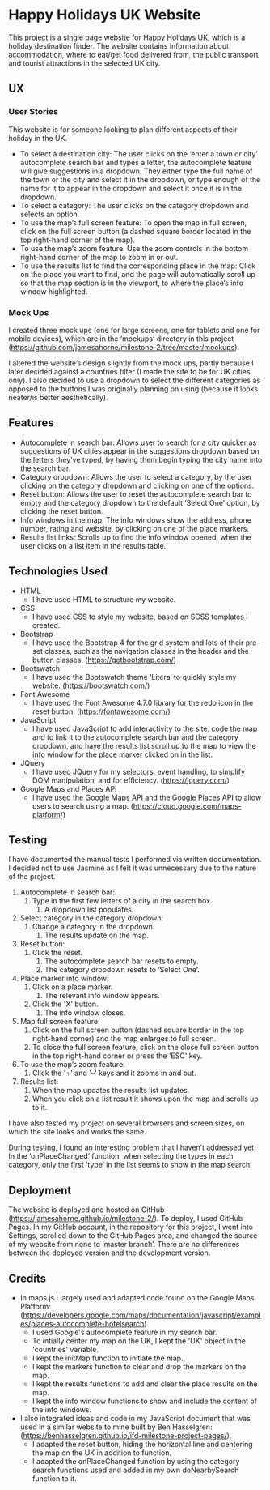 # Happy Holidays UK Website
This project is a single page website for Happy Holidays UK, which is a holiday destination finder. The website contains information about accommodation, where to eat/get food delivered from, the public transport and tourist attractions in the selected UK city.

## UX
### User Stories
This website is for someone looking to plan different aspects of their holiday in the UK.

-	To select a destination city: The user clicks on the ‘enter a town or city’ autocomplete search bar and types a letter, the autocomplete feature will give suggestions in a dropdown. They either type the full name of the town or the city and select it in the dropdown, or type enough of the name for it to appear in the dropdown and select it once it is in the dropdown.
-	To select a category: The user clicks on the category dropdown and selects an option.
-	To use the map’s full screen feature: To open the map in full screen, click on the full screen button (a dashed square border located in the top right-hand corner of the map).
-	To use the map’s zoom feature: Use the zoom controls in the bottom right-hand corner of the map to zoom in or out.
-	To use the results list to find the corresponding place in the map: Click on the place you want to find, and the page will automatically scroll up so that the map section is in the viewport, to where the place’s info window highlighted.

### Mock Ups
I created three mock ups (one for large screens, one for tablets and one for mobile devices), which are in the ‘mockups’ directory in this project (https://github.com/jamesahorne/milestone-2/tree/master/mockups).

I altered the website’s design slightly from the mock ups, partly because I later decided against a countries filter (I made the site to be for UK cities only). I also decided to use a dropdown to select the different categories as opposed to the buttons I was originally planning on using (because it looks neater/is better aesthetically).

## Features
-	Autocomplete in search bar: Allows user to search for a city quicker as suggestions of UK cities appear in the suggestions dropdown based on the letters they’ve typed, by having them begin typing the city name into the search bar.
-	Category dropdown: Allows the user to select a category, by the user clicking on the category dropdown and clicking on one of the options.
-	Reset button: Allows the user to reset the autocomplete search bar to empty and the category dropdown to the default ‘Select One’ option, by clicking the reset button.
-	Info windows in the map: The info windows show the address, phone number, rating and website, by clicking on one of the place markers.
-	Results list links: Scrolls up to find the info window opened, when the user clicks on a list item in the results table.

## Technologies Used
-	HTML
    -	I have used HTML to structure my website.
-	CSS
    -	I have used CSS to style my website, based on SCSS templates I created.
-	Bootstrap
    -	I have used the Bootstrap 4 for the grid system and lots of their pre-set classes, such as the navigation classes in the header and the button classes. (https://getbootstrap.com/)
-	Bootswatch
    -	I have used the Bootswatch theme ‘Litera’ to quickly style my website. (https://bootswatch.com/)
-	Font Awesome
    -	I have used the Font Awesome 4.7.0 library for the redo icon in the reset button. (https://fontawesome.com/)
-	JavaScript
    -	I have used JavaScript to add interactivity to the site, code the map and to link it to the autocomplete search bar and the category dropdown, and have the results list scroll up to the map to view the info window for the place marker clicked on in the list.
-	JQuery
    -	I have used JQuery for my selectors, event handling, to simplify DOM manipulation, and for efficiency. (https://jquery.com/)
-	Google Maps and Places API
    -	I have used the Google Maps API and the Google Places API to allow users to search using a map. (https://cloud.google.com/maps-platform/)

## Testing
I have documented the manual tests I performed via written documentation. I decided not to use Jasmine as I felt it was unnecessary due to the nature of the project.

1.	Autocomplete in search bar:
    1.	Type in the first few letters of a city in the search box.
        1.	A dropdown list populates.
2.	Select category in the category dropdown:
    1.	Change a category in the dropdown.
        1.	The results update on the map.
3.	Reset button:
    1.	Click the reset.
        1.	The autocomplete search bar resets to empty.
        2.	The category dropdown resets to ‘Select One’.
4.	Place marker info window:
    1.	Click on a place marker.
        1.	The relevant info window appears.
    2.	Click the 'X' button.
        1.	The info window closes.
5.	Map full screen feature:
    1.	Click on the full screen button (dashed square border in the top right-hand corner) and the map enlarges to full screen.
    2.	To close the full screen feature, click on the close full screen button in the top right-hand corner or press the 'ESC' key.
6.	To use the map’s zoom feature:
    1.	Click the '+' and '–' keys and it zooms in and out.
7.	Results list:
    1.	When the map updates the results list updates.
    2.	When you click on a list result it shows upon the map and scrolls up to it.

I have also tested my project on several browsers and screen sizes, on which the site looks and works the same.

During testing, I found an interesting problem that I haven’t addressed yet. In the ‘onPlaceChanged’ function, when selecting the types in each category, only the first ‘type’ in the list seems to show in the map search.

## Deployment
The website is deployed and hosted on GitHub (https://jamesahorne.github.io/milestone-2/). To deploy, I used GitHub Pages. In my GitHub account, in the repository for this project, I went into Settings, scrolled down to the GitHub Pages area, and changed the source of my website from none to ‘master branch’. There are no differences between the deployed version and the development version.

## Credits
-	In maps.js I largely used and adapted code found on the Google Maps Platform: (https://developers.google.com/maps/documentation/javascript/examples/places-autocomplete-hotelsearch).
	-   I used Google's autocomplete feature in my search bar.
	-   To intially center my map on the UK, I kept the 'UK' object in the 'countries' variable.
	-   I kept the initMap function to initiate the map.
	-   I kept the markers function to clear and drop the markers on the map.
	-   I kept the results functions to add and clear the place results on the map.
	-   I kept the info window functions to show and include the content of the info windows.
-	I also integrated ideas and code in my JavaScript document that was used in a similar website to mine built by Ben Hasselgren: (https://benhasselgren.github.io/ifd-milestone-project-pages/).
	-   I adapted the reset button, hiding the horizontal line and centering the map on the UK in addition to function.
    -   I adapted the onPlaceChanged function by using the category search functions used and added in my own doNearbySearch function to it.
